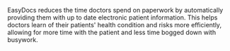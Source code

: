 EasyDocs reduces the time doctors spend on paperwork by automatically providing them with up to date electronic patient information. This helps doctors learn of their patients' health condition and risks more efficiently, allowing for more time with the patient and less time bogged down with busywork.
